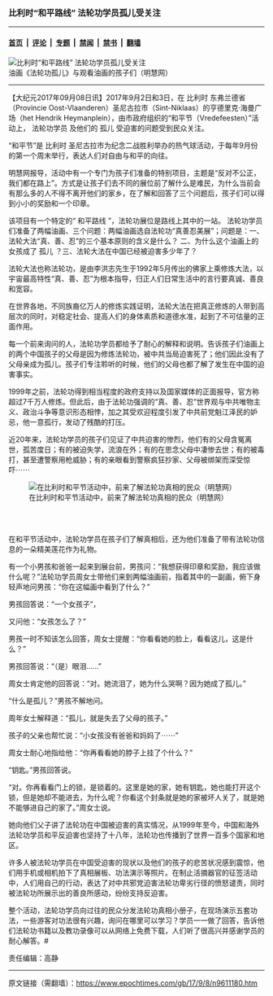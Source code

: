 ### 比利时“和平路线” 法轮功学员孤儿受关注

---

#### [首页](../../../..?n9611180) &nbsp;|&nbsp; [评论](../../../../../epoch-comment?n9611180) &nbsp;|&nbsp; [专题](../../../../../epoch-special?n9611180) &nbsp;|&nbsp; [禁闻](../../../../../epoch-news?n9611180) &nbsp;|&nbsp; [禁书](../../../../../books?n9611180) &nbsp;|&nbsp; [翻墙](https://github.com/gfw-breaker/nogfw/blob/master/README.md?n9611180)


<div><img alt="比利时“和平路线” 法轮功学员孤儿受关注" class="attachment-djy_600_400 size-djy_600_400 wp-post-image" src="https://i.epochtimes.com/assets/uploads/2017/09/2017-9-8-minghui-falun-gong-belgium-01-ss.jpg"/>
<div class="caption">
 油画《法轮功孤儿》与观看油画的孩子们（明慧网）
</div></div><hr/><div class="post_content" id="artbody" itemprop="articleBody">
 <!-- article content begin -->
 <p>
  【大纪元2017年09月08日讯】2017年9月2日和3日，在
  <ok href="https://www.epochtimes.com/gb/tag/%E6%AF%94%E5%88%A9%E6%97%B6.html">
   比利时
  </ok>
  东弗兰德省（Provincie Oost-Vlaanderen）圣尼古拉市（Sint-Niklaas）的亨德里克‧海曼广场（het Hendrik Heymanplein），由市政府组织的“和平节（Vredefeesten）”活动上，
  <ok href="https://www.epochtimes.com/gb/tag/%E6%B3%95%E8%BD%AE%E5%8A%9F%E5%AD%A6%E5%91%98.html">
   法轮功学员
  </ok>
  及他们的
  <ok href="https://www.epochtimes.com/gb/tag/%E5%AD%A4%E5%84%BF.html">
   孤儿
  </ok>
  受迫害的问题受到民众关注。
 </p>
 <p>
  “和平节”是
  <ok href="https://www.epochtimes.com/gb/tag/%E6%AF%94%E5%88%A9%E6%97%B6.html">
   比利时
  </ok>
  圣尼古拉市为纪念二战胜利举办的热气球活动，于每年9月份的第一个周末举行，表达人们对自由与和平的向往。
 </p>
 <p>
  明慧网报导，活动中有一个专门为孩子们准备的特别项目，主题是“反对不公正，我们都在路上”。方式是让孩子们去不同的展位前了解什么是难民，为什么当前会有那么多的人不得不离开他们的家乡，在了解和回答了三个问题后，孩子们可以得到小小的奖励和一个印章。
 </p>
 <p>
  该项目有一个特定的“
  <ok href="https://www.epochtimes.com/gb/tag/%E5%92%8C%E5%B9%B3%E8%B7%AF%E7%BA%BF.html">
   和平路线
  </ok>
  ”，法轮功展位是路线上其中的一站。
  <ok href="https://www.epochtimes.com/gb/tag/%E6%B3%95%E8%BD%AE%E5%8A%9F%E5%AD%A6%E5%91%98.html">
   法轮功学员
  </ok>
  们准备了两幅油画、三个问题：两幅油画选自法轮功“真善忍美展”；问题是：一、 法轮大法“真、善、忍”的三个基本原则的含义是什么？ 二、为什么这个油画上的女孩成了
  <ok href="https://www.epochtimes.com/gb/tag/%E5%AD%A4%E5%84%BF.html">
   孤儿
  </ok>
  ？三、法轮大法在中国已经被迫害多少年了？
 </p>
 <p>
  法轮大法也称法轮功，是由李洪志先生于1992年5月传出的佛家上乘修炼大法，以宇宙最高特性“真、善、忍”为根本指导，归正人们日常生活中的言行要真诚、善良和宽容。
 </p>
 <p>
  在世界各地，不同族裔亿万人的修炼实践证明，法轮大法在把真正修炼的人带到高层次的同时，对稳定社会、提高人们的身体素质和道德水准，起到了不可估量的正面作用。
 </p>
 <p>
  每一个前来询问的人，法轮功学员都给予了耐心的解释和说明。告诉孩子们油画上的两个中国孩子的父母是因为修炼法轮功，被中共当局迫害死了；他们因此没有了父母亲成为孤儿。孩子们专注聆听的时候，他们的父母也都了解了发生在中国的迫害事实。
 </p>
 <p>
  1999年之前，法轮功得到相当程度的政府支持以及国家媒体的正面报导，官方称超过7千万人修炼。但此后，由于法轮功强调的“真、善、忍”世界观与中共唯物主义、政治斗争等意识形态相悖，加之其受欢迎程度引发了中共前党魁江泽民的妒忌，他一意孤行，发动了残酷的打压。
 </p>
 <p>
  近20年来，法轮功学员的孩子们见证了中共迫害的惨烈，他们有的父母含冤离世，孤苦度日；有的被迫失学，流浪在外；有的在思念父母中凄惨去世；有的被毒打，甚至遭警察用枪威胁；有的亲眼看到警察疯狂抄家、父母被绑架而深受惊吓⋯⋯
 </p>
 <figure aria-describedby="caption-attachment-9611229" class="wp-caption aligncenter" id="attachment_9611229" style="width: 500px">
  <ok href="https://i.epochtimes.com/assets/uploads/2017/09/2017-9-8-minghui-falun-gong-belgium-02-ss.jpg" target="_blank">
   <img alt="在比利时和平节活动中，前来了解法轮功真相的民众（明慧网）" class="size-full wp-image-9611229" src="https://i.epochtimes.com/assets/uploads/2017/09/2017-9-8-minghui-falun-gong-belgium-02-ss.jpg"/>
  </ok>
  <br/><figcaption class="wp-caption-text" id="caption-attachment-9611229">
   在比利时和平节活动中，前来了解法轮功真相的民众（明慧网）
  </figcaption><br/>
 </figure><br/>
 <p>
  在和平节活动中，法轮功学员在孩子们了解真相后，还为他们准备了带有法轮功信息的一朵精美莲花作为礼物。
 </p>
 <p>
  有一个小男孩和爸爸一起来到展台前，男孩问：“我想获得印章和奖励，我应该做什么呢？”法轮功学员周女士带他们来到两幅油画前，指着其中的一副画，俯下身轻声地问男孩：“你在这幅画中看到了什么？”
 </p>
 <p>
  男孩回答说：“一个女孩子”，
 </p>
 <p>
  又问他：“女孩怎么了？”
 </p>
 <p>
  男孩一时不知该怎么回答，周女士提醒：“你看看她的脸上，看看这儿，这是什么？”
 </p>
 <p>
  男孩回答说：“（是）眼泪……”
 </p>
 <p>
  周女士肯定他的回答说：“对。她流泪了，她为什么哭啊？因为她成了孤儿。”
 </p>
 <p>
  “什么是孤儿？”男孩不解地问。
 </p>
 <p>
  周年女士解释道：“孤儿，就是失去了父母的孩子。”
 </p>
 <p>
  孩子的父亲也帮忙说：“小女孩没有爸爸和妈妈了⋯⋯”
 </p>
 <p>
  周女士耐心地指给他：“你再看看她的脖子上挂了个什么？”
 </p>
 <p>
  “钥匙。”男孩回答说。
 </p>
 <p>
  “对。你再看看门上的锁，是锁着的。这里是她的家，她有钥匙，她也能打开这个锁，但是她却不能进去，为什么呢？你看这个封条就是她的家被坏人关了，就是她不能够进自己的家了。”周女士说。
 </p>
 <p>
  她向他们父子讲了法轮功在中国被迫害的真实情况，从1999年至今，中国和海外法轮功学员和平反迫害也坚持了十八年，法轮功也传播到了世界一百多个国家和地区。
 </p>
 <p>
  许多人被法轮功学员在中国受迫害的现状以及他们的孩子的悲苦状况感到震惊，他们用手机或相机拍下了真相展板、功法演示等照片。在制止活摘器官的征签活动中，人们用自己的行动，表达了对中共邪党迫害法轮功卑劣行径的愤怒谴责，同时被法轮功所展示出的善良所感动，纷纷支持反迫害。
 </p>
 <p>
  整个活动，法轮功学员向过往的民众分发法轮功真相小册子，在现场演示五套功法，一些游客对功法很有兴趣，询问在哪里可以学习？学员一一做了回答，告诉他们法轮功书籍以及教功录像可以从网络上免费下载，人们听了很高兴并感谢学员的耐心解答。#
 </p>
 <p>
  责任编辑：高静
 </p>
 <!-- article content end -->
 <div id="below_article_ad">
 </div>
</div>


---

原文链接（需翻墙）：https://www.epochtimes.com/gb/17/9/8/n9611180.htm